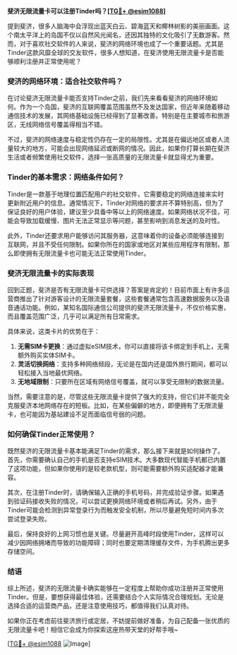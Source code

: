**斐济无限流量卡可以注册Tinder吗？[[TG💪+ @esim1088](https://t.me/s/esim1088)]**

提到斐济，很多人脑海中会浮现出蓝天白云、碧海蓝天和椰林树影的美丽画面。这个南太平洋上的岛国不仅以自然风光闻名，还因其独特的文化吸引了无数游客。然而，对于喜欢社交软件的人来说，斐济的网络环境也成了一个重要话题。尤其是Tinder这款风靡全球的交友软件，很多人想知道，在斐济使用无限流量卡是否能够顺利注册并正常使用呢？

### 斐济的网络环境：适合社交软件吗？

在讨论斐济无限流量卡能否支持Tinder之前，我们先来看看斐济的网络环境如何。作为一个岛国，斐济的互联网覆盖范围虽然不及发达国家，但近年来随着移动通信技术的发展，其网络基础设施已经得到了显著改善。特别是在主要城市和旅游区，无线网络信号覆盖得相当不错。

不过，斐济的网络速度与稳定性仍存在一定的局限性。尤其是在偏远地区或者人流量较大的地方，可能会出现网络延迟或断网的情况。因此，如果你打算长期在斐济生活或者频繁使用社交软件，选择一张高质量的无限流量卡就显得尤为重要。

### Tinder的基本需求：网络条件如何？

Tinder是一款基于地理位置匹配用户的社交软件，它需要稳定的网络连接来实时更新附近用户的信息。通常情况下，Tinder对网络的要求并不算特别高，但为了保证良好的用户体验，建议至少具备中等以上的网络速度。如果网络状况不佳，可能会导致加载缓慢、图片无法正常显示等问题，甚至影响到消息发送的及时性。

此外，Tinder还要求用户能够访问其服务器，这意味着你的设备必须能够连接到互联网，并且不受任何限制。如果你所在的国家或地区对某些应用程序有限制，那么即使拥有无限流量卡也可能无法正常使用Tinder。

### 斐济无限流量卡的实际表现

回到正题，斐济是否有无限流量卡可供选择？答案是肯定的！目前市面上有许多运营商推出了针对游客设计的无限流量套餐，这些套餐通常包含高速数据服务以及语音通话功能。例如，某知名国际通信公司提供的斐济无限流量卡，不仅价格实惠，而且覆盖范围广泛，几乎可以满足所有日常需求。

具体来说，这类卡片的优势在于：
1. **无需SIM卡更换**：通过虚拟eSIM技术，你可以直接将该卡绑定到手机上，无需额外购买实体SIM卡。
2. **灵活切换网络**：支持多种网络频段，无论是在国内还是国外旅行期间，都可以轻松接入当地最优网络。
3. **无地域限制**：只要所在区域有网络信号覆盖，就可以享受无限制的数据流量。

当然，需要注意的是，尽管这些无限流量卡提供了强大的支持，但它们并不能完全克服斐济本地网络存在的短板。比如，在某些偏僻的地方，即便拥有了无限流量卡，也可能因为基站建设不足而面临信号弱的问题。

### 如何确保Tinder正常使用？

既然斐济的无限流量卡基本能满足Tinder的需求，那么接下来就是如何操作了。首先，你需要确认自己的手机是否支持eSIM技术。大多数现代智能手机都已内置了这项功能，但如果你使用的是较老款机型，则可能需要额外购买适配器才能兼容。

其次，在注册Tinder时，请确保输入正确的手机号码，并完成验证步骤。如果遇到验证码接收失败的情况，可以尝试更换网络环境或者稍后再试。另外，由于Tinder可能会检测到异常登录行为而触发安全机制，所以尽量避免短时间内多次尝试登录失败。

最后，保持良好的上网习惯也是关键。尽量避开高峰时段使用Tinder，这样可以减少因网络拥堵而导致的功能障碍；同时也要定期清理缓存文件，为手机腾出更多存储空间。

### 结语

综上所述，斐济的无限流量卡确实能够在一定程度上帮助你成功注册并正常使用Tinder。但是，要想获得最佳体验，还需要结合个人实际情况合理规划。无论是选择合适的运营商产品，还是注意使用技巧，都值得我们认真对待。

如果你正在考虑前往斐济旅行或定居，不妨提前做好准备，为自己配备一张优质的无限流量卡吧！相信它会成为你探索这座热带天堂的好帮手哦~

[[TG💪+ @esim1088](https://t.me/s/esim1088) ![Image](https://i.postimg.cc/4NQfJmqS/Snipaste-2025-05-13-00-14-12.png)]